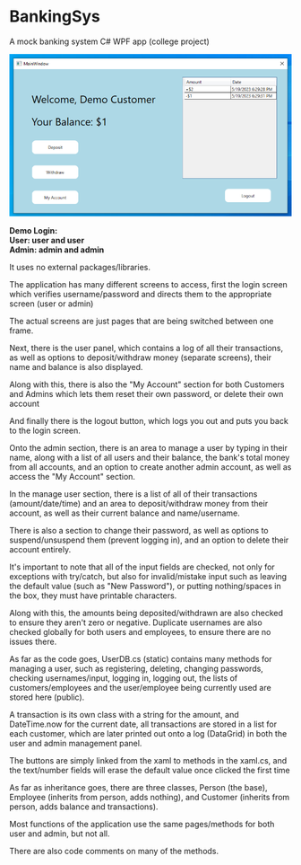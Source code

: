 # BankingSys
A mock banking system C# WPF app (college project)

![Screenshot](screenshot.png)

**Demo Login:**\
**User: user and user**\
**Admin: admin and admin**

It uses no external packages/libraries.

The application has many different screens to access, first the login screen which verifies username/password and directs them to the appropriate screen (user or admin)

The actual screens are just pages that are being switched between one frame.

Next, there is the user panel, which contains a log of all their transactions, as well as options to deposit/withdraw money (separate screens), their name and balance is also displayed.

Along with this, there is also the "My Account" section for both Customers and Admins which lets them reset their own password, or delete their own account

And finally there is the logout button, which logs you out and puts you back to the login screen.

Onto the admin section, there is an area to manage a user by typing in their name, along with a list of all users and their balance, the bank's total money from all accounts, and an option to create another admin account, as well as access the "My Account" section.

In the manage user section, there is a list of all of their transactions (amount/date/time) and an area to deposit/withdraw money from their account, as well as their current balance and name/username.

There is also a section to change their password, as well as options to suspend/unsuspend them (prevent logging in), and an option to delete their account entirely.

It's important to note that all of the input fields are checked, not only for exceptions with try/catch, but also for invalid/mistake input such as leaving the default value (such as "New Password"), or putting nothing/spaces in the box, they must have printable characters.

Along with this, the amounts being deposited/withdrawn are also checked to ensure they aren't zero or negative. Duplicate usernames are also checked globally for both users and employees, to ensure there are no issues there.

As far as the code goes, UserDB.cs (static) contains many methods for managing a user, such as registering, deleting, changing passwords, checking usernames/input, logging in, logging out, the lists of customers/employees and the user/employee being currently used are stored here (public).

A transaction is its own class with a string for the amount, and DateTime.now for the current date, all transactions are stored in a list for each customer, which are later printed out onto a log (DataGrid) in both the user and admin management panel.

The buttons are simply linked from the xaml to methods in the xaml.cs, and the text/number fields will erase the default value once clicked the first time

As far as inheritance goes, there are three classes, Person (the base), Employee (inherits from person, adds nothing), and Customer (inherits from person, adds balance and transactions).

Most functions of the application use the same pages/methods for both user and admin, but not all.

There are also code comments on many of the methods.
